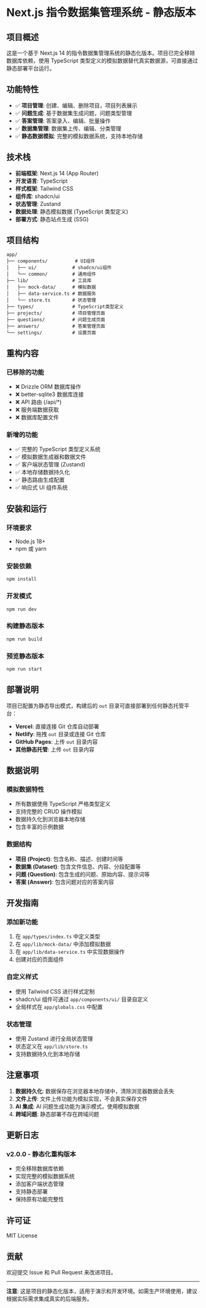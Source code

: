 # Next.js 指令数据集管理系统 - 静态版本

## 项目概述

这是一个基于 Next.js 14 的指令数据集管理系统的静态化版本。项目已完全移除数据库依赖，使用 TypeScript 类型定义的模拟数据替代真实数据源，可直接通过静态部署平台运行。

## 功能特性

-   ✅ **项目管理**: 创建、编辑、删除项目，项目列表展示
-   ✅ **问题生成**: 基于数据集生成问题，问题类型管理
-   ✅ **答案管理**: 答案录入、编辑、批量操作
-   ✅ **数据集管理**: 数据集上传、编辑、分类管理
-   ✅ **静态数据模拟**: 完整的模拟数据系统，支持本地存储

## 技术栈

-   **前端框架**: Next.js 14 (App Router)
-   **开发语言**: TypeScript
-   **样式框架**: Tailwind CSS
-   **组件库**: shadcn/ui
-   **状态管理**: Zustand
-   **数据处理**: 静态模拟数据 (TypeScript 类型定义)
-   **部署方式**: 静态站点生成 (SSG)

## 项目结构

```
app/
├── components/          # UI组件
│   ├── ui/             # shadcn/ui组件
│   └── common/         # 通用组件
├── lib/                # 工具库
│   ├── mock-data/      # 模拟数据
│   ├── data-service.ts # 数据服务
│   └── store.ts        # 状态管理
├── types/              # TypeScript类型定义
├── projects/           # 项目管理页面
├── questions/          # 问题生成页面
├── answers/            # 答案管理页面
└── settings/           # 设置页面
```

## 重构内容

### 已移除的功能

-   ❌ Drizzle ORM 数据库操作
-   ❌ better-sqlite3 数据库连接
-   ❌ API 路由 (/api/\*)
-   ❌ 服务端数据获取
-   ❌ 数据库配置文件

### 新增的功能

-   ✅ 完整的 TypeScript 类型定义系统
-   ✅ 模拟数据生成器和数据文件
-   ✅ 客户端状态管理 (Zustand)
-   ✅ 本地存储数据持久化
-   ✅ 静态路由生成配置
-   ✅ 响应式 UI 组件系统

## 安装和运行

### 环境要求

-   Node.js 18+
-   npm 或 yarn

### 安装依赖

```bash
npm install
```

### 开发模式

```bash
npm run dev
```

### 构建静态版本

```bash
npm run build
```

### 预览静态版本

```bash
npm run start
```

## 部署说明

项目已配置为静态导出模式，构建后的 `out` 目录可直接部署到任何静态托管平台：

-   **Vercel**: 直接连接 Git 仓库自动部署
-   **Netlify**: 拖拽 `out` 目录或连接 Git 仓库
-   **GitHub Pages**: 上传 `out` 目录内容
-   **其他静态托管**: 上传 `out` 目录内容

## 数据说明

### 模拟数据特性

-   所有数据使用 TypeScript 严格类型定义
-   支持完整的 CRUD 操作模拟
-   数据持久化到浏览器本地存储
-   包含丰富的示例数据

### 数据结构

-   **项目 (Project)**: 包含名称、描述、创建时间等
-   **数据集 (Dataset)**: 包含文件信息、内容、分段配置等
-   **问题 (Question)**: 包含生成的问题、原始内容、提示词等
-   **答案 (Answer)**: 包含问题对应的答案内容

## 开发指南

### 添加新功能

1. 在 `app/types/index.ts` 中定义类型
2. 在 `app/lib/mock-data/` 中添加模拟数据
3. 在 `app/lib/data-service.ts` 中实现数据操作
4. 创建对应的页面组件

### 自定义样式

-   使用 Tailwind CSS 进行样式定制
-   shadcn/ui 组件可通过 `app/components/ui/` 目录自定义
-   全局样式在 `app/globals.css` 中配置

### 状态管理

-   使用 Zustand 进行全局状态管理
-   状态定义在 `app/lib/store.ts`
-   支持数据持久化到本地存储

## 注意事项

1. **数据持久化**: 数据保存在浏览器本地存储中，清除浏览器数据会丢失
2. **文件上传**: 文件上传功能为模拟实现，不会真实保存文件
3. **AI 集成**: AI 问题生成功能为演示模式，使用模拟数据
4. **跨域问题**: 静态部署不存在跨域问题

## 更新日志

### v2.0.0 - 静态化重构版本

-   完全移除数据库依赖
-   实现完整的模拟数据系统
-   添加客户端状态管理
-   支持静态部署
-   保持原有功能完整性

## 许可证

MIT License

## 贡献

欢迎提交 Issue 和 Pull Request 来改进项目。

---

**注意**: 这是项目的静态化版本，适用于演示和开发环境。如需生产环境使用，建议根据实际需求集成真实的后端服务。
